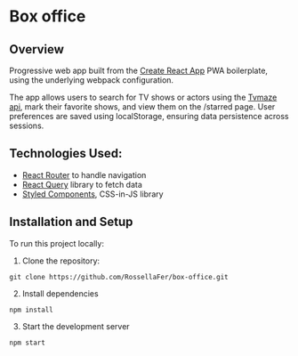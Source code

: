 # Box office

## Overview

Progressive web app built from the [Create React App](https://create-react-app.dev/) PWA boilerplate, using the underlying webpack configuration.

The app allows users to search for TV shows or actors using the [Tvmaze api](https://www.tvmaze.com/api), mark their favorite shows, and view them on the /starred page. User preferences are saved using localStorage, ensuring data persistence across sessions.

## Technologies Used:

- [React Router](https://reactrouter.com/en/main) to handle navigation
- [React Query](https://tanstack.com/query/v4/docs/overview) library to fetch data
- [Styled Components](https://styled-components.com/), CSS-in-JS library

## Installation and Setup

To run this project locally:

1. Clone the repository:

```
git clone https://github.com/RossellaFer/box-office.git
```

2. Install dependencies

```
npm install
```

3. Start the development server

```
npm start
```
